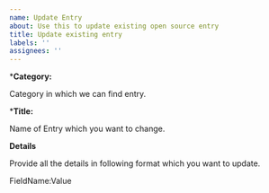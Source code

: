 ```yaml
---
name: Update Entry
about: Use this to update existing open source entry
title: Update existing entry
labels: ''
assignees: ''
---
```


***Category:**

Category in which we can find entry. 

***Title:**

Name of Entry which you want to change.

**Details**

Provide all the details in following format which you want to update.

FieldName:Value